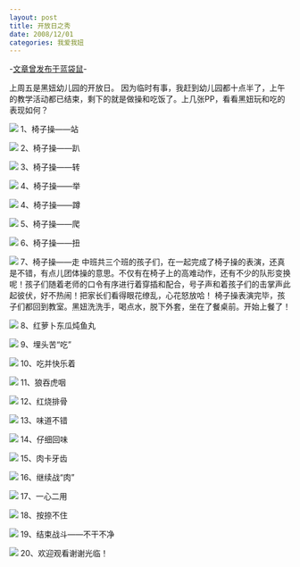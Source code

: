 ```yaml
---
layout: post
title: 开放日之秀
date: 2008/12/01
categories: 我爱我妞
---
```


-[文章曾发布于蓝袋鼠](http://landaishu.hi2net.com/home/blog_read.asp?id=4175&blogid=58963)-



 上周五是黑妞幼儿园的开放日。
 因为临时有事，我赶到幼儿园都十点半了，上午的教学活动都已结束，剩下的就是做操和吃饭了。上几张PP，看看黑妞玩和吃的表现如何？

![](http://heiniuniu-static.wusisu.com/heiniuniu_uploads/upload20083/20081130224313332.jpg)
1、椅子操——站

![](http://heiniuniu-static.wusisu.com/heiniuniu_uploads/upload20083/20081130224454669.jpg)
2、椅子操——趴

![](http://heiniuniu-static.wusisu.com/heiniuniu_uploads/upload20083/20081130224635763.jpg)
3、椅子操——转

![](http://heiniuniu-static.wusisu.com/heiniuniu_uploads/upload20083/20081130225937882.jpg)
4、椅子操——举

![](http://heiniuniu-static.wusisu.com/heiniuniu_uploads/upload20083/20081130224748362.jpg)
4、椅子操——蹲

![](http://heiniuniu-static.wusisu.com/heiniuniu_uploads/upload20083/2008113022490406.jpg)
5、椅子操——爬

![](http://heiniuniu-static.wusisu.com/heiniuniu_uploads/upload20083/20081130225038918.jpg)
6、椅子操——扭


![](http://heiniuniu-static.wusisu.com/heiniuniu_uploads/upload20083/200811302331337.jpg) 
7、椅子操——走
 中班共三个班的孩子们，在一起完成了椅子操的表演，还真是不错，有点儿团体操的意思。不仅有在椅子上的高难动作，还有不少的队形变换呢！孩子们随着老师的口令有序进行着穿插和配合，号子声和着孩子们的击掌声此起彼伏，好不热闹！把家长们看得眼花缭乱，心花怒放哈！
 椅子操表演完毕，孩子们都回到教室。黑妞洗洗手，喝点水，脱下外套，坐在了餐桌前。开始上餐了！

![](http://heiniuniu-static.wusisu.com/heiniuniu_uploads/upload20083/20081130232058476.jpg)
8、红萝卜东瓜炖鱼丸

![](http://heiniuniu-static.wusisu.com/heiniuniu_uploads/upload20083/20081130232219792.jpg)
9、埋头苦“吃”

![](http://heiniuniu-static.wusisu.com/heiniuniu_uploads/upload20083/20081130232319517.jpg)
10、吃并快乐着

![](http://heiniuniu-static.wusisu.com/heiniuniu_uploads/upload20083/20081130232430244.jpg)
11、狼吞虎咽

![](http://heiniuniu-static.wusisu.com/heiniuniu_uploads/upload20083/20081130232557843.jpg)
12、红烧排骨

![](http://heiniuniu-static.wusisu.com/heiniuniu_uploads/upload20083/20081130232737611.jpg)
13、味道不错

![](http://heiniuniu-static.wusisu.com/heiniuniu_uploads/upload20083/20081130232856424.jpg)
14、仔细回味

![](http://heiniuniu-static.wusisu.com/heiniuniu_uploads/upload20083/20081130232948473.jpg)
15、肉卡牙齿

![](http://heiniuniu-static.wusisu.com/heiniuniu_uploads/upload20083/2008113023387700.jpg)
16、继续战“肉”

![](http://heiniuniu-static.wusisu.com/heiniuniu_uploads/upload20083/20081130234734780.jpg)
17、一心二用

![](http://heiniuniu-static.wusisu.com/heiniuniu_uploads/upload20083/20081130234947779.jpg)
18、按捺不住

![](http://heiniuniu-static.wusisu.com/heiniuniu_uploads/upload20083/20081130235045631.jpg)
19、结束战斗——不干不净

![](http://heiniuniu-static.wusisu.com/heiniuniu_uploads/upload20083/200812101514268.jpg)
20、欢迎观看谢谢光临！
